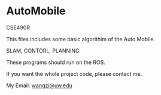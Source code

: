 # AutoMobile
CSE490R

This files includes some basic algorithim of the Auto Mobile.

SLAM, CONTORL, PLANNING

These programs should run on the ROS.

If you want the whole project code, please contact me.

My Email: wangzi@uw.edu

